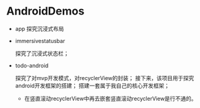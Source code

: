# AndroidDemos

* app
    探究沉浸式布局


* immersivestatusbar

    探究了沉浸式状态栏；
    

* todo-android

    探究了对mvp开发模式，对recyclerView的封装；
    接下来，该项目用于探究android开发框架的搭建；
    搭建一套属于我自己的核心开发框架；
    
    * 在竖直滚动recyclerView中再去嵌套竖直滚动recyclerView是行不通的。
    
    
    
    
    
    
